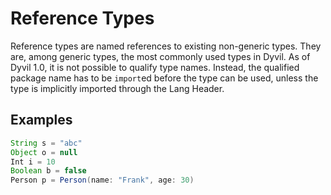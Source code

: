 # Reference Types

Reference types are named references to existing non-generic types. They are, among generic types, the most commonly used types in Dyvil. As of Dyvil 1.0, it is not possible to qualify type names. Instead, the qualified package name has to be `import`ed before the type can be used, unless the type is implicitly imported through the Lang Header.

## Examples

```java
String s = "abc"
Object o = null
Int i = 10
Boolean b = false
Person p = Person(name: "Frank", age: 30)
```
